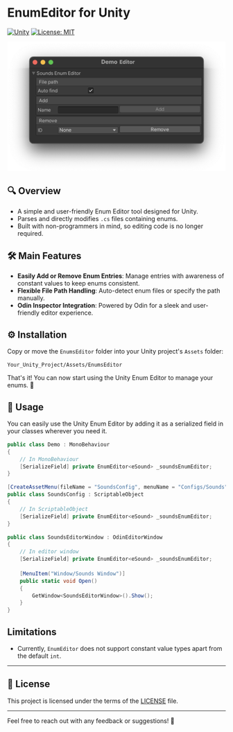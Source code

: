 # EnumEditor for Unity

[![Unity](https://img.shields.io/badge/Unity-2021+-black.svg)](https://unity3d.com/pt/get-unity/download/archive)
[![License: MIT](https://img.shields.io/badge/License-MIT-yellow.svg)](https://opensource.org/licenses/MIT)

![EnumEditor Screenshot](README_RESOURCES/EnumEditor_screenshot.png)

## 🔍️ Overview
- A simple and user-friendly Enum Editor tool designed for Unity.
- Parses and directly modifies `.cs` files containing enums.
- Built with non-programmers in mind, so editing code is no longer required.

## 🛠️ Main Features
- **Easily Add or Remove Enum Entries**: Manage entries with awareness of constant values to keep enums consistent. 
- **Flexible File Path Handling**: Auto-detect enum files or specify the path manually.
- **Odin Inspector Integration**: Powered by Odin for a sleek and user-friendly editor experience.

## ⚙️ Installation 

Copy or move the `EnumsEditor` folder into your Unity project's `Assets` folder:
   ```
   Your_Unity_Project/Assets/EnumsEditor
   ```

That's it! You can now start using the Unity Enum Editor to manage your enums. 🎉

## 📝 Usage 
You can easily use the Unity Enum Editor by adding it as a serialized field in your classes wherever you need it.

```csharp MonoBehaviour
public class Demo : MonoBehaviour 
{
    // In MonoBehaviour
    [SerializeField] private EnumEditor<eSound> _soundsEnumEditor;
}
```

```csharp ScriptableObject
[CreateAssetMenu(fileName = "SoundsConfig", menuName = "Configs/Sounds")]
public class SoundsConfig : ScriptableObject
{
    // In ScriptableObject
    [SerializeField] private EnumEditor<eSound> _soundsEnumEditor;
}
```

```csharp OdinEditorWindow
public class SoundsEditorWindow : OdinEditorWindow
{
    // In editor window
    [SerializeField] private EnumEditor<eSound> _soundsEnumEditor;
    
    [MenuItem("Window/Sounds Window")]     
    public static void Open() 
    { 
        GetWindow<SoundsEditorWindow>().Show();
    }
}
```

## Limitations

- Currently, `EnumEditor` does not support constant value types apart from the default `int`.

---

## 📜 License 
This project is licensed under the terms of the [LICENSE](LICENSE) file.

---

Feel free to reach out with any feedback or suggestions! 💬